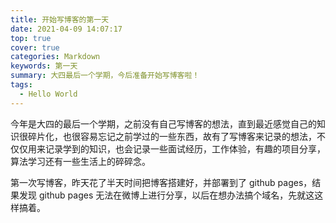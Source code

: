 ```yaml
---
title: 开始写博客的第一天
date: 2021-04-09 14:07:17
top: true
cover: true
categories: Markdown
keywords: 第一天
summary: 大四最后一个学期，今后准备开始写博客啦！
tags:
  - Hello World
---
```


今年是大四的最后一个学期，之前没有自己写博客的想法，直到最近感觉自己的知识很碎片化，也很容易忘记之前学过的一些东西，故有了写博客来记录的想法，不仅仅用来记录学到的知识，也会记录一些面试经历，工作体验，有趣的项目分享，算法学习还有一些生活上的碎碎念。

第一次写博客，昨天花了半天时间把博客搭建好，并部署到了 github pages，结果发现 github pages 无法在微博上进行分享，以后在想办法搞个域名，先就这这样搞着。
